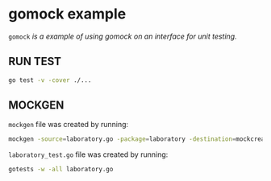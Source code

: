 
# gomock example

`gomock` _is a example of using gomock on an interface
for unit testing._

## RUN TEST

```bash
go test -v -cover ./...
```

## MOCKGEN

`mockgen` file was created by running:

```bash
mockgen -source=laboratory.go -package=laboratory -destination=mockcreature.go
```

`laboratory_test.go` file was created by running:

```bash
gotests -w -all laboratory.go
```